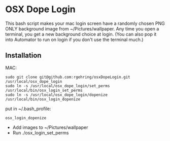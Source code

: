 OSX Dope Login
===================

This bash script makes your mac login screen have a randomly chosen PNG ONLY background image from ~/Pictures/wallpaper. Any time you open a terminal, you get a new background choice at login. (You can also pop it into Automator to run on login if you don't use the terminal much.)

Installation
-------------

MAC:
```
sudo git clone git@github.com:rgehring/osxDopeLogin.git /usr/local/osx_dope_login
sudo ln -s /usr/local/osx_dope_login/set_perms /usr/local/bin/osx_login_set_perms
sudo ln -s /usr/local/osx_dope_login/dopenize /usr/local/bin/osx_login_dopenize
```
put in ~/.bash_profile: 

```
osx_login_dopenize
```

 - Add images to ~/Pictures/wallpaper
 - Run ./osx_login_set_perms
